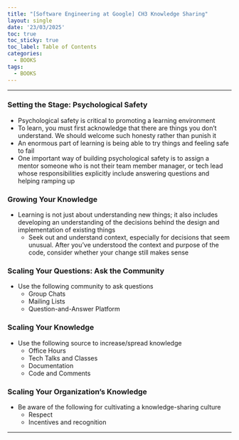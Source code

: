 ```yaml
---
title: "[Software Engineering at Google] CH3 Knowledge Sharing"
layout: single
date: '23/03/2025'
toc: true
toc_sticky: true
toc_label: Table of Contents
categories:
  - BOOKS
tags:
  - BOOKS
---
```


---

### Setting the Stage: Psychological Safety
* Psychological safety is critical to promoting a learning environment
* To learn, you must first acknowledge that there are things you don’t understand. We should welcome such honesty rather than punish it
* An enormous part of learning is being able to try things and feeling safe to fail
* One important way of building psychological safety is to assign a mentor someone who is not their team member manager, or tech lead whose responsibilities explicitly include answering questions and helping ramping up

### Growing Your Knowledge
* Learning is not just about understanding new things; it also includes developing an understanding of the decisions behind the design and implementation of existing things
    * Seek out and understand context, especially for decisions that seem unusual. After you’ve understood the context and purpose of the code, consider whether your change still makes sense

### Scaling Your Questions: Ask the Community
* Use the following community to ask questions
    * Group Chats
    * Mailing Lists
    * Question-and-Answer Platform

### Scaling Your Knowledge
* Use the following source to increase/spread knowledge
    * Office Hours
    * Tech Talks and Classes
    * Documentation
    * Code and Comments

### Scaling Your Organization’s Knowledge
* Be aware of the following for cultivating a knowledge-sharing culture
    * Respect
    * Incentives and recognition

---
